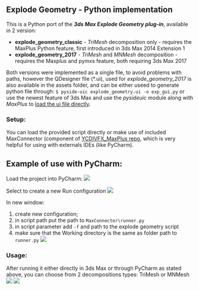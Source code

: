 ##  Explode Geometry - Python implementation

This is a Python port of the ***3ds Max Explode Geometry plug-in***, available in 2 version:

-  **explode_geometry_classic** - *TriMesh* decomposition only - requires the MaxPlus Python feature, first introduced in 3ds Max 2014 Extension 1
-  **explode_geometry_2017** - *TriMesh* and *MNMesh* decomposition - requires the Maxplus and pymxs feature, both requiring 3ds Max 2017

Both versions were implemented as a single file, to avoid problems with paths, however the QDesigner file (*.ui), used for *explode_geometry_2017* is also available in the assets folder, and can be either useed to generate python file through:
```$ pyside-uic explode_geometry.ui -o exp_gui.py```
or use the newest feature of 3ds Max and use the *pysideuic* module along with *MaxPlus* to [load the ui file directly](http://help.autodesk.com/view/3DSMAX/2017/ENU/?guid=__developer_what_s_new_in_3ds_max_python_api_what_s_new_in_the_3ds_max_2017_p_html).

### Setup:

You can load the provided script directly or make use of included MaxConnector (component of [YCDIVFX_MaxPlus repo](https://github.com/ycdivfx/YCDIVFX_MaxPlus), which is very helpful for using with externals IDEs (like PyCharm). 

## Example of use with PyCharm:
Load the project into PyCharm:
![](assets/pyCharm_01.png)

Select to create a new Run configuration
![](assets/pyCharm_01b.png)

In new window:

1. create new configuration;
2. in script path put the path to ```MaxConnector\runner.py```
3. in script parameter add ```-f``` and path to the explode geometry script
4. make sure that the Working directory is the same as folder path to ```runner.py```
![](assets/pyCharm_02.png)


### Usage:
After running it either directly in 3ds Max or through PyCharm as stated above, you can choose from 2 decompositions types: TriMesh or MNMesh
![](assets/trimesh.png)
![](assets/mnmesh.png)